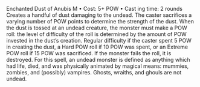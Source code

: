 Enchanted Dust of Anubis M
• Cost:  5+ POW
•
 Cast
ing time: 2 rounds
Creates a handful of dust damaging to the undead. The 
caster sacrifices a varying number of POW points to 
determine the strength of the dust. When the dust is tossed 
at an undead creature, the monster must make a POW 
roll: the level of difficulty of the roll is determined by the 
amount of POW invested in the dust’s creation. Regular 
difficulty if the caster spent 5 POW in creating the dust, 
a Hard POW roll if 10 POW was spent, or an Extreme 
POW roll if 15 POW was sacrificed. If the monster fails 
the roll, it is destroyed. 
For this spell, an undead monster is defined as anything 
which had life, died, and was physically animated by magical means: mummies, zombies, and (possibly) 
vampires. Ghosts, wraiths, and ghouls are not undead.
